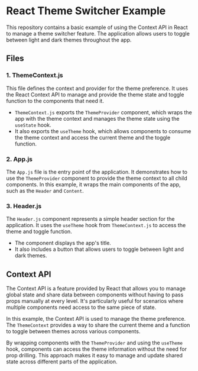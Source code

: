 # React Theme Switcher Example

This repository contains a basic example of using the Context API in React to manage a theme switcher feature. The application allows users to toggle between light and dark themes throughout the app.

## Files

### 1. ThemeContext.js

This file defines the context and provider for the theme preference. It uses the React Context API to manage and provide the theme state and toggle function to the components that need it.

- `ThemeContext.js` exports the `ThemeProvider` component, which wraps the app with the theme context and manages the theme state using the `useState` hook.
- It also exports the `useTheme` hook, which allows components to consume the theme context and access the current theme and the toggle function.

### 2. App.js

The `App.js` file is the entry point of the application. It demonstrates how to use the `ThemeProvider` component to provide the theme context to all child components. In this example, it wraps the main components of the app, such as the `Header` and `Content`.

### 3. Header.js

The `Header.js` component represents a simple header section for the application. It uses the `useTheme` hook from `ThemeContext.js` to access the theme and toggle function.

- The component displays the app's title.
- It also includes a button that allows users to toggle between light and dark themes.

## Context API

The Context API is a feature provided by React that allows you to manage global state and share data between components without having to pass props manually at every level. It's particularly useful for scenarios where multiple components need access to the same piece of state.

In this example, the Context API is used to manage the theme preference. The `ThemeContext` provides a way to share the current theme and a function to toggle between themes across various components.

By wrapping components with the `ThemeProvider` and using the `useTheme` hook, components can access the theme information without the need for prop drilling. This approach makes it easy to manage and update shared state across different parts of the application.
